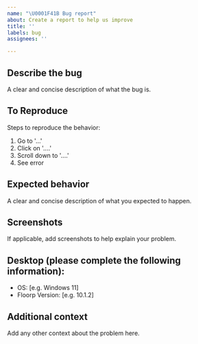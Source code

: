 ```yaml
---
name: "\U0001F41B Bug report"
about: Create a report to help us improve
title: ''
labels: bug
assignees: ''

---
```


<!-- Please make sure to adhere to the template below when posting an Issue to minimize work.
The developer will have an easier time understanding the specifics of the bug if they adhere to the template. -->

## Describe the bug
A clear and concise description of what the bug is.

## To Reproduce
Steps to reproduce the behavior:
1. Go to '...'
2. Click on '....'
3. Scroll down to '....'
4. See error

## Expected behavior
A clear and concise description of what you expected to happen.

## Screenshots
If applicable, add screenshots to help explain your problem.

## Desktop (please complete the following information):
 - OS: [e.g. Windows 11]
 - Floorp Version: [e.g. 10.1.2]

## Additional context
Add any other context about the problem here.
